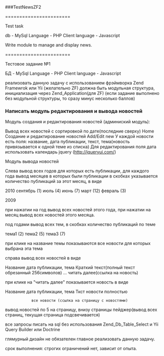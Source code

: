 ###TestNewsZF2

=======================

Test task

db - MySql
Language - PHP
Client language - Javascript

Write module to manage and display news.


=======================

Тестовое задание №1


БД - MySql
Language - PHP
Client language - Javascript


реализовать данную задачу с использованием фрэймворка Zend Framewrok или Yii (желательно ZF)
должна быть модульная структура, инициализация через Zend_Application(для ZF)
(если задание выполнено без модульной структуры, то сразу минус несколько баллов)


### Написать модуль редактирования и вывода новостей

Модуль создания и редактирования новостей (админиский модуль):

Вывод всех новостей с сортировкой по дате(последние сверху) 	Home
Создание и редактирование новостей				Add/Edit new
У каждой новости есть поля: название, дата публикации, текст, тема(новость привязывается к одной теме из списка)
Для редактирования поля дата использовать календарь jquery (http://jqueryui.com/)


Модуль вывода новостей

Слева вывод всех годов для которых есть публикации, для каждого года вывод месяцев в которых были публикации в скобках указывается количество публикаций за этот месяц, в виде

2010
    сентябрь (1)
    июль (4)
    июнь (7)
    март (12)
    февраль (3)

2009

при нажатии на год вывод всех новостей этого года, при нажатии на месяц вывод всех новостей этого месяца.

под годами вывод всех тем, в скобках количество публикаций по теме

тема1 (2)
тема2 (5)
тема3 (7)

при клике на название темы показываются все новости для которых выбрана эта тема



справа вывод всех новостей в виде

Название
дата публикации, тема
Краткий текст(полный текст обрезанный 256символов) ...
                                             читать далее(ссылка на новость)

при клике на "читать далее" показывается новость в виде

Название
дата публикации, тема
Ткст новости полностью

				все новости (ссылка на страницу с новостями)


вывод новостей по 5 на страницу, внизу страницы пейджер(вывод всех страниц, текущая страница подсвечивается)



все запросы писать на sql без использования Zend_Db_Table_Select и Yii Query Builder или Doctrine



глямурный дизайн не обязателен
главное реализовать данную задачу.



срок выполнения: строгих ограничений нет, зависит от опыта.
